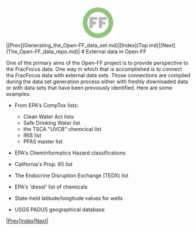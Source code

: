 <center> <img src="images/header_logo.png" width="100"/></center>
<!-- this is a test of a comment 
To do:
--->
|[Prev](Generating_the_Open-FF_data_set.md)|[Index](Top.md)|[Next](The_Open-FF_data_repo.md)|
# External data in Open-FF

One of the primary aims of the Open-FF project is to provide perspective to the FracFocus data. One way in which that is accomplished is to connect tha FracFocus data with external data sets.  Those connections are compiled during the data set generation process either with freshly downloaded data or with data sets that have been previously identified. Here are some examples:

- From EPA's CompTox lists:
    - Clean Water Act lists
    - Safe Drinking Water list
    - the TSCA "UVCB" chemcical list
    - IRIS list
    - PFAS master list
- EPA's ChemInformatics Hazard classifications
- California's Prop. 65 list
- The Endocrine Disruption Exchange (TEDX) list
- EPA's 'diesel' list of chemicals 

- State-held latitude/longitude values for wells 
- USGS PADUS geographical database

|[Prev](Generating_the_Open-FF_data_set.md)|[Index](Top.md)|[Next](The_Open-FF_data_repo.md)|